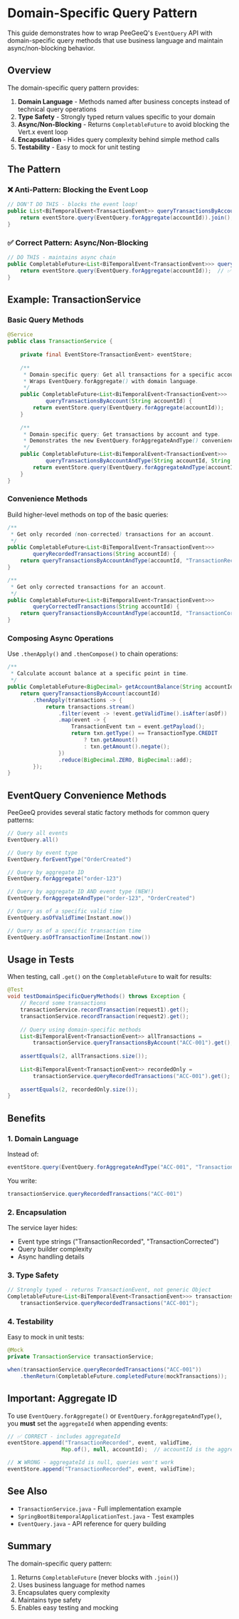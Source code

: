 # Domain-Specific Query Pattern

This guide demonstrates how to wrap PeeGeeQ's `EventQuery` API with domain-specific query methods that use business language and maintain async/non-blocking behavior.

## Overview

The domain-specific query pattern provides:

1. **Domain Language** - Methods named after business concepts instead of technical query operations
2. **Type Safety** - Strongly typed return values specific to your domain
3. **Async/Non-Blocking** - Returns `CompletableFuture` to avoid blocking the Vert.x event loop
4. **Encapsulation** - Hides query complexity behind simple method calls
5. **Testability** - Easy to mock for unit testing

## The Pattern

### ❌ Anti-Pattern: Blocking the Event Loop

```java
// DON'T DO THIS - blocks the event loop!
public List<BiTemporalEvent<TransactionEvent>> queryTransactionsByAccount(String accountId) {
    return eventStore.query(EventQuery.forAggregate(accountId)).join();  // ❌ BLOCKS!
}
```

### ✅ Correct Pattern: Async/Non-Blocking

```java
// DO THIS - maintains async chain
public CompletableFuture<List<BiTemporalEvent<TransactionEvent>>> queryTransactionsByAccount(String accountId) {
    return eventStore.query(EventQuery.forAggregate(accountId));  // ✅ Non-blocking
}
```

## Example: TransactionService

### Basic Query Methods

```java
@Service
public class TransactionService {
    
    private final EventStore<TransactionEvent> eventStore;
    
    /**
     * Domain-specific query: Get all transactions for a specific account.
     * Wraps EventQuery.forAggregate() with domain language.
     */
    public CompletableFuture<List<BiTemporalEvent<TransactionEvent>>> 
            queryTransactionsByAccount(String accountId) {
        return eventStore.query(EventQuery.forAggregate(accountId));
    }
    
    /**
     * Domain-specific query: Get transactions by account and type.
     * Demonstrates the new EventQuery.forAggregateAndType() convenience method.
     */
    public CompletableFuture<List<BiTemporalEvent<TransactionEvent>>> 
            queryTransactionsByAccountAndType(String accountId, String eventType) {
        return eventStore.query(EventQuery.forAggregateAndType(accountId, eventType));
    }
}
```

### Convenience Methods

Build higher-level methods on top of the basic queries:

```java
/**
 * Get only recorded (non-corrected) transactions for an account.
 */
public CompletableFuture<List<BiTemporalEvent<TransactionEvent>>> 
        queryRecordedTransactions(String accountId) {
    return queryTransactionsByAccountAndType(accountId, "TransactionRecorded");
}

/**
 * Get only corrected transactions for an account.
 */
public CompletableFuture<List<BiTemporalEvent<TransactionEvent>>> 
        queryCorrectedTransactions(String accountId) {
    return queryTransactionsByAccountAndType(accountId, "TransactionCorrected");
}
```

### Composing Async Operations

Use `.thenApply()` and `.thenCompose()` to chain operations:

```java
/**
 * Calculate account balance at a specific point in time.
 */
public CompletableFuture<BigDecimal> getAccountBalance(String accountId, Instant asOf) {
    return queryTransactionsByAccount(accountId)
        .thenApply(transactions -> {
            return transactions.stream()
                .filter(event -> !event.getValidTime().isAfter(asOf))
                .map(event -> {
                    TransactionEvent txn = event.getPayload();
                    return txn.getType() == TransactionType.CREDIT
                        ? txn.getAmount()
                        : txn.getAmount().negate();
                })
                .reduce(BigDecimal.ZERO, BigDecimal::add);
        });
}
```

## EventQuery Convenience Methods

PeeGeeQ provides several static factory methods for common query patterns:

```java
// Query all events
EventQuery.all()

// Query by event type
EventQuery.forEventType("OrderCreated")

// Query by aggregate ID
EventQuery.forAggregate("order-123")

// Query by aggregate ID AND event type (NEW!)
EventQuery.forAggregateAndType("order-123", "OrderCreated")

// Query as of a specific valid time
EventQuery.asOfValidTime(Instant.now())

// Query as of a specific transaction time
EventQuery.asOfTransactionTime(Instant.now())
```

## Usage in Tests

When testing, call `.get()` on the `CompletableFuture` to wait for results:

```java
@Test
void testDomainSpecificQueryMethods() throws Exception {
    // Record some transactions
    transactionService.recordTransaction(request1).get();
    transactionService.recordTransaction(request2).get();
    
    // Query using domain-specific methods
    List<BiTemporalEvent<TransactionEvent>> allTransactions = 
        transactionService.queryTransactionsByAccount("ACC-001").get();
    
    assertEquals(2, allTransactions.size());
    
    List<BiTemporalEvent<TransactionEvent>> recordedOnly = 
        transactionService.queryRecordedTransactions("ACC-001").get();
    
    assertEquals(2, recordedOnly.size());
}
```

## Benefits

### 1. Domain Language

Instead of:
```java
eventStore.query(EventQuery.forAggregateAndType("ACC-001", "TransactionRecorded"))
```

You write:
```java
transactionService.queryRecordedTransactions("ACC-001")
```

### 2. Encapsulation

The service layer hides:
- Event type strings ("TransactionRecorded", "TransactionCorrected")
- Query builder complexity
- Async handling details

### 3. Type Safety

```java
// Strongly typed - returns TransactionEvent, not generic Object
CompletableFuture<List<BiTemporalEvent<TransactionEvent>>> transactions = 
    transactionService.queryRecordedTransactions("ACC-001");
```

### 4. Testability

Easy to mock in unit tests:
```java
@Mock
private TransactionService transactionService;

when(transactionService.queryRecordedTransactions("ACC-001"))
    .thenReturn(CompletableFuture.completedFuture(mockTransactions));
```

## Important: Aggregate ID

To use `EventQuery.forAggregate()` or `EventQuery.forAggregateAndType()`, you **must** set the `aggregateId` when appending events:

```java
// ✅ CORRECT - includes aggregateId
eventStore.append("TransactionRecorded", event, validTime, 
                 Map.of(), null, accountId);  // accountId is the aggregate

// ❌ WRONG - aggregateId is null, queries won't work
eventStore.append("TransactionRecorded", event, validTime);
```

## See Also

- `TransactionService.java` - Full implementation example
- `SpringBootBitemporalApplicationTest.java` - Test examples
- `EventQuery.java` - API reference for query building

## Summary

The domain-specific query pattern:
1. Returns `CompletableFuture` (never blocks with `.join()`)
2. Uses business language for method names
3. Encapsulates query complexity
4. Maintains type safety
5. Enables easy testing and mocking

